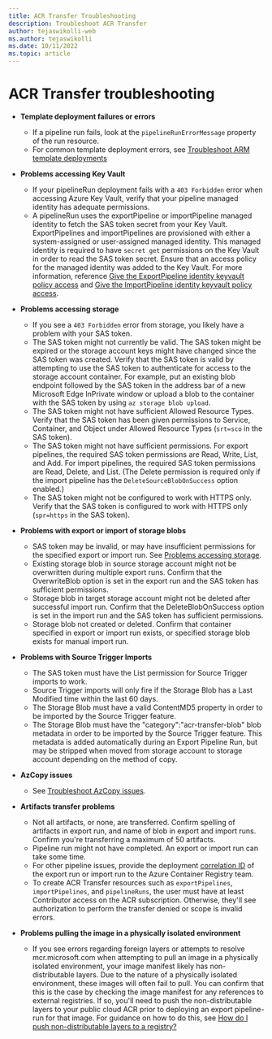 ```yaml
---
title: ACR Transfer Troubleshooting
description: Troubleshoot ACR Transfer
author: tejaswikolli-web
ms.author: tejaswikolli
ms.date: 10/11/2022
ms.topic: article
---
```


# ACR Transfer troubleshooting

* **Template deployment failures or errors**
  * If a pipeline run fails, look at the `pipelineRunErrorMessage` property of the run resource.
  * For common template deployment errors, see [Troubleshoot ARM template deployments](../azure-resource-manager/templates/template-tutorial-troubleshoot.md)
* **Problems accessing Key Vault**<a name="problems-accessing-key-vault"></a>
  * If your pipelineRun deployment fails with a `403 Forbidden` error when accessing Azure Key Vault, verify that your pipeline managed identity has adequate permissions.
  * A pipelineRun uses the exportPipeline or importPipeline managed identity to fetch the SAS token secret from your Key Vault. ExportPipelines and importPipelines are provisioned with either a system-assigned or user-assigned managed identity. This managed identity is required to have `secret get` permissions on the Key Vault in order to read the SAS token secret. Ensure that an access policy for the managed identity was added to the Key Vault. For more information, reference [Give the ExportPipeline identity keyvault policy access](./container-registry-transfer-cli.md#Give-the-ExportPipeline-identity-keyvault-policy-access) and [Give the ImportPipeline identity keyvault policy access](./container-registry-transfer-cli.md#Give-the-ImportPipeline-identity-keyvault-policy-access).
* **Problems accessing storage**<a name="problems-accessing-storage"></a>
  * If you see a `403 Forbidden` error from storage, you likely have a problem with your SAS token.
  * The SAS token might not currently be valid. The SAS token might be expired or the storage account keys might have changed since the SAS token was created. Verify that the SAS token is valid by attempting to use the SAS token to authenticate for access to the storage account container. For example, put an existing blob endpoint followed by the SAS token in the address bar of a new Microsoft Edge InPrivate window or upload a blob to the container with the SAS token by using `az storage blob upload`.
  * The SAS token might not have sufficient Allowed Resource Types. Verify that the SAS token has been given permissions to Service, Container, and Object under Allowed Resource Types (`srt=sco` in the SAS token).
  * The SAS token might not have sufficient permissions. For export pipelines, the required SAS token permissions are Read, Write, List, and Add. For import pipelines, the required SAS token permissions are Read, Delete, and List. (The Delete permission is required only if the import pipeline has the `DeleteSourceBlobOnSuccess` option enabled.)
  * The SAS token might not be configured to work with HTTPS only. Verify that the SAS token is configured to work with HTTPS only (`spr=https` in the SAS token).
* **Problems with export or import of storage blobs**
  * SAS token may be invalid, or may have insufficient permissions for the specified export or import run. See [Problems accessing storage](#problems-accessing-storage).
  * Existing storage blob in source storage account might not be overwritten during multiple export runs. Confirm that the OverwriteBlob option is set in the export run and the SAS token has sufficient permissions.
  * Storage blob in target storage account might not be deleted after successful import run. Confirm that the DeleteBlobOnSuccess option is set in the import run and the SAS token has sufficient permissions.
  * Storage blob not created or deleted. Confirm that container specified in export or import run exists, or specified storage blob exists for manual import run.
* **Problems with Source Trigger Imports**
  * The SAS token must have the List permission for Source Trigger imports to work.
  * Source Trigger imports will only fire if the Storage Blob has a Last Modified time within the last 60 days.
  * The Storage Blob must have a valid ContentMD5 property in order to be imported by the Source Trigger feature.
  * The Storage Blob must have the "category":"acr-transfer-blob" blob metadata in order to be imported by the Source Trigger feature. This metadata is added automatically during an Export Pipeline Run, but may be stripped when moved from storage account to storage account depending on the method of copy.
* **AzCopy issues**
  * See [Troubleshoot AzCopy issues](../storage/common/storage-use-azcopy-configure.md).
* **Artifacts transfer problems**
  * Not all artifacts, or none, are transferred. Confirm spelling of artifacts in export run, and name of blob in export and import runs. Confirm you're transferring a maximum of 50 artifacts.
  * Pipeline run might not have completed. An export or import run can take some time.
  * For other pipeline issues, provide the deployment [correlation ID](../azure-resource-manager/templates/deployment-history.md) of the export run or import run to the Azure Container Registry team.
  * To create ACR Transfer resources such as `exportPipelines`,` importPipelines`, and `pipelineRuns`, the user must have at least Contributor access on the ACR subscription. Otherwise, they'll see authorization to perform the transfer denied or scope is invalid errors.
* **Problems pulling the image in a physically isolated environment**
  * If you see errors regarding foreign layers or attempts to resolve mcr.microsoft.com when attempting to pull an image in a physically isolated environment, your image manifest likely has non-distributable layers. Due to the nature of a physically isolated environment, these images will often fail to pull. You can confirm that this is the case by checking the image manifest for any references to external registries. If so, you'll need to push the non-distributable layers to your public cloud ACR prior to deploying an export pipeline-run for that image. For guidance on how to do this, see [How do I push non-distributable layers to a registry?](./container-registry-faq.yml#how-do-i-push-non-distributable-layers-to-a-registry-)

  <!-- LINKS - External -->
[terms-of-use]: https://azure.microsoft.com/support/legal/preview-supplemental-terms/

<!-- LINKS - Internal -->
[azure-cli]: /cli/azure/install-azure-cli
[az-login]: /cli/azure/reference-index#az_login
[az-keyvault-secret-set]: /cli/azure/keyvault/secret#az_keyvault_secret_set
[az-keyvault-secret-show]: /cli/azure/keyvault/secret#az_keyvault_secret_show
[az-keyvault-set-policy]: /cli/azure/keyvault#az_keyvault_set_policy
[az-storage-container-generate-sas]: /cli/azure/storage/container#az_storage_container_generate_sas
[az-storage-blob-list]: /cli/azure/storage/blob#az_storage-blob-list
[az-deployment-group-create]: /cli/azure/deployment/group#az_deployment_group_create
[az-deployment-group-delete]: /cli/azure/deployment/group#az_deployment_group_delete
[az-deployment-group-show]: /cli/azure/deployment/group#az_deployment_group_show
[az-acr-repository-list]: /cli/azure/acr/repository#az_acr_repository_list
[az-acr-import]: /cli/azure/acr#az_acr_import
[az-resource-delete]: /cli/azure/resource#az_resource_delete
